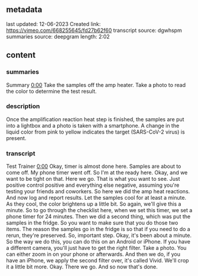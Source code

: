 ## metadata
last updated: 12-06-2023 Created
link: https://vimeo.com/668255645/fd27b62f60
transcript source: dgwhspm
summaries source: deepgram
length: 2:02

## content

### summaries

Summary  [0:00](https://vimeo.com/668255645/fd27b62f60?ts=0)
Take the samples off the amp heater. Take a photo to read the color to determine the test result. 

### description

Once the amplification reaction heat step is finished, the samples are put into a lightbox and a photo is taken with a smartphone. A change in the liquid color from pink to yellow indicates the target (SARS-CoV-2 virus) is present.

### transcript

Test Trainer  [0:00](https://vimeo.com/668255645/fd27b62f60?ts=0)
Okay, timer is almost done here. Samples are about to come off. My phone timer went off. So I'm at the ready here. Okay, and we want to be tight on that. Here we go. That is what you want to see. Just positive control positive and everything else negative, assuming you're testing your friends and coworkers. So here we did the amp heat reactions. And now log and report results. Let the samples cool for at least a minute. As they cool, the color brightens up a little bit. So again, we'll give this a minute. So to go through the checklist here, when we set this timer, we set a phone timer for 24 minutes. Then we did a second thing, which was put the samples in the fridge. So you want to make sure that you do those two items. The reason the samples go in the fridge is so that if you need to do a rerun, they're preserved. So, important step. Okay, it's been about a minute. So the way we do this, you can do this on an Android or iPhone. If you have a different camera, you'll just have to get the right filter. Take a photo. You can either zoom in on your phone or afterwards. And then we do, if you have an iPhone, we apply the second filter over, it's called Vivid. We'll crop it a little bit more. Okay. There we go. And so now that's done.

